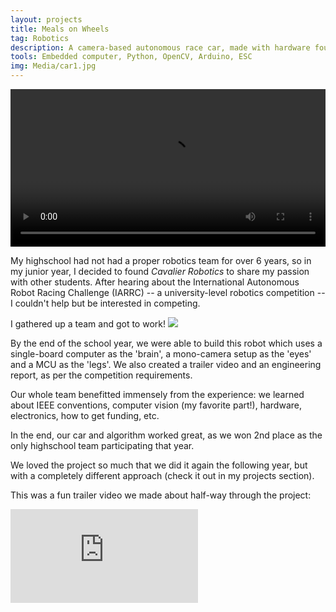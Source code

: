 ```yaml
---
layout: projects
title: Meals on Wheels
tag: Robotics
description: A camera-based autonomous race car, made with hardware found around the house with the goal of promoting research in autonomy for younger students.
tools: Embedded computer, Python, OpenCV, Arduino, ESC 
img: Media/car1.jpg
---
```

<video controls src="/Media/IARRCCTV.mp4" width="100%">
	Sorry, your browser doesn't support embedded videos.
</video>

My highschool had not had a proper robotics team for over 6 years, so in my junior year, I decided to found *Cavalier Robotics* to share my passion with other students. After hearing about the International Autonomous Robot Racing Challenge (IARRC) -- a university-level robotics competition -- I couldn't help but be interested in competing.

I gathered up a team and got to work!
<img src="/Media/AutonomousCar.gif">

By the end of the school year, we were able to build this robot which uses a single-board computer as the 'brain', a mono-camera setup as the 'eyes' and a MCU as the 'legs'. We also created a trailer video and an engineering report, as per the competition requirements.

Our whole team benefitted immensely from the experience: we learned about IEEE conventions, computer vision (my favorite part!), hardware, electronics, how to get funding, etc.

In the end, our car and algorithm worked great, as we won 2nd place as the only highschool team participating that year. 

We loved the project so much that we did it again the following year, but with a completely different approach (check it out in my projects section).

This was a fun trailer video we made about half-way through the project:
<iframe src="https://www.youtube.com/embed/37YYdbE1FO8" frameborder="0" allow="autoplay; encrypted-media" allowfullscreen></iframe>

